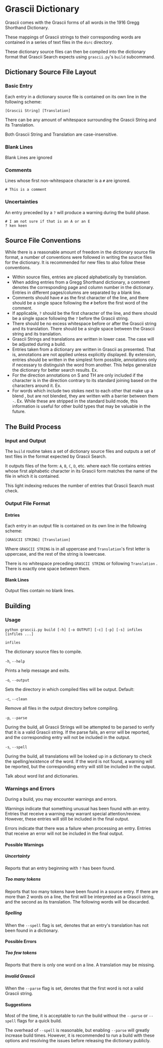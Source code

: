 
# Grascii Dictionary

Grascii comes with the Grascii forms of all words in the 1916 Gregg 
Shorthand Dictionary.

These mappings of Grascii strings to their corresponding words are
contained in a series of text files in the `dsrc` directory.

These dictionary source files can then be compiled into the dictionary
format that Grascii Search expects using `grascii.py`'s `build` subcommand.

## Dictionary Source File Layout

### Basic Entry

Each entry in a dictionary source file is contained on its own line in
the following scheme:

`[Grascii String] [Translation]`

There can be any amount of whitespace surrounding the Grascii String and 
its Translation.

Both Grascii String and Translation are case-insensitive.

### Blank Lines

Blank Lines are ignored

### Comments

Lines whose first non-whitespace character is a `#` are ignored.

`# This is a comment`

### Uncertainties

An entry preceded by a `?` will produce a warning during the build phase.

```
# I am not sure if that is an A or an E
? ken keen
```

## Source File Conventions

While there is a reasonable amount of freedom in the dictionary source file
format, a number of conventions were followed in writing the source files
for the dictionary. It is recommended for new files to also follow these
conventions.

* Within source files, entries are placed alphabetically by translation.
* When adding entries from a Gregg Shorthand dictionary, a comment denotes
the corresponding page and column number in the dictionary. Entries in
different pages/columns are separated by a blank line.
* Comments should have `#` as the first character of the line, and there
should be a single space following the `#` before the first word of the 
comment.
* If applicable, `?` should be the first character of the line, and there
should be a single space following the `?` before the Grascii string.
* There should be no excess whitespace before or after the Grascii string
and its translation. There should be a single space between the Grascii
string and its translation.
* Grascii Strings and translations are written in lower case. The case will
be adjusted during a build.
* Entries taken from a dictionary are written in Grascii as presented. That
is, annotations are not applied unless explicitly displayed. By extension,
entries should be written in the simplest form possible, annotations only if
necessary to distinguish the word from another. This helps generalize the
dictionary for better search results. Ex.
* For the direction annotations on S and TH are only included if the 
character is in the direction contrary to its standard joining based on the
characters around it. Ex.
* For words which include two stokes next to each other that make up a blend
, but are not blended, they are written with a barrier between them `-`. Ex.
While these are stripped in the standard build mode, this information is
useful for other build types that may be valuable in the future.

## The Build Process

### Input and Output

The `build` routine takes a set of dictionary source files and outputs a
set of text files in the format expected by Grascii Search.

It outputs files of the form: `A`, `B`, `C`, `D`, etc. where each file
contains entries whose first alphabetic character in its Grascii form
matches the name of the file in which it is contained.

This light indexing reduces the number of entries that Grascii Search must
check.

### Output File Format

#### Entries

Each entry in an output file is contained on its own line in the following
scheme:

`[GRASCII STRING] [Translation]`

Where `GRASCII STRING` is in all uppercase and `Translation`'s first letter
is uppercase, and the rest of the string is lowercase.

There is no whitespace preceding `GRASCII STRING` or following `Translation`
. There is exactly one space between them.

#### Blank Lines

Output files contain no blank lines.

## Building

### Usage 

`python grascii.py build [-h] [-o OUTPUT] [-c] [-p] [-s] infiles [infiles ...]`

`infiles`

The dictionary source files to compile.

`-h`, `--help`

Prints a help message and exits.

`-o`, `--output`

Sets the directory in which compiled files will be output.
Default:

`-c`, `--clean`

Remove all files in the output directory before compiling.

`-p`, `--parse`

During the build, all Grascii Strings will be attempted to be parsed to
verify that it is a valid Grascii string. If the parse fails, an error
will be reported, and the corresponding entry will not be included in
the output.

`-s`, `--spell`

During the build, all translations will be looked up in a dictionary to
check the spelling/existence of the word. If the word is not found, a
warning will be reported, but the corresponding entry will still be 
included in the output.

Talk about word list and dictionaries.

### Warnings and Errors

During a build, you may encounter warnings and errors.

Warnings indicate that something unusual has been found with an entry. 
Entries that receive a warning may warrant special attention/review.
However, these entries will still be included in the final output.

Errors indicate that there was a failure when processing an entry. Entries
that receive an error will not be included in the final output.

#### Possible Warnings

##### Uncertainty

Reports that an entry beginning with `?` has been found.

##### Too many tokens

Reports that too many tokens have been found in a source entry. If there are
more than 2 words on a line, the first will be interpreted as a Grascii
string, and the second as its translation. The following words will be
discarded.

##### Spelling

When the `--spell` flag is set, denotes that an entry's translation
has not been found in a dictionary.

#### Possible Errors

##### Too few tokens

Reports that there is only one word on a line. A translation may be 
missing.

##### Invalid Grascii

When the `--parse` flag is set, denotes that the first word is not a valid
Grascii string.

#### Suggestions

Most of the time, it is acceptable to run the build without the `--parse`
or `--spell` flags for a quick build.

The overhead of `--spell` is reasonable, but enabling `--parse` will greatly
increase build times. However, it is recommended to run a build with these
options and resolving the issues before releasing the dictionary publicly.
